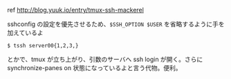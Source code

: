 ref http://blog.yuuk.io/entry/tmux-ssh-mackerel

sshconfig の設定を優先させるため、`$SSH_OPTION $USER` を省略するように手を加えているよ

```
$ tssh server00{1,2,3,}
```

とかで、tmux が立ち上がり、引数のサーバへ ssh login が開く。さらに synchronize-panes on 状態になっているよと言う代物。便利。
